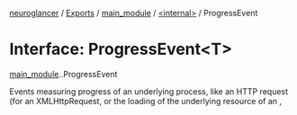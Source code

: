 [neuroglancer](../README.md) / [Exports](../modules.md) / [main\_module](../modules/main_module.md) / [<internal\>](../modules/main_module._internal_.md) / ProgressEvent

# Interface: ProgressEvent<T\>

[main_module](../modules/main_module.md).[<internal>](../modules/main_module._internal_.md).ProgressEvent

Events measuring progress of an underlying process, like an HTTP request (for an XMLHttpRequest, or the loading of the underlying resource of an <img>, <audio>, <video>, <style> or <link>).

## Type parameters

| Name | Type |
| :------ | :------ |
| `T` | extends [`EventTarget`](../modules/main_module._internal_.md#eventtarget) = [`EventTarget`](../modules/main_module._internal_.md#eventtarget) |

## Hierarchy

- [`Event`](../modules/main_module._internal_.md#event)

  ↳ **`ProgressEvent`**

## Table of contents

### Properties

- [AT\_TARGET](main_module._internal_.ProgressEvent.md#at_target)
- [BUBBLING\_PHASE](main_module._internal_.ProgressEvent.md#bubbling_phase)
- [CAPTURING\_PHASE](main_module._internal_.ProgressEvent.md#capturing_phase)
- [NONE](main_module._internal_.ProgressEvent.md#none)
- [bubbles](main_module._internal_.ProgressEvent.md#bubbles)
- [cancelBubble](main_module._internal_.ProgressEvent.md#cancelbubble)
- [cancelable](main_module._internal_.ProgressEvent.md#cancelable)
- [composed](main_module._internal_.ProgressEvent.md#composed)
- [currentTarget](main_module._internal_.ProgressEvent.md#currenttarget)
- [defaultPrevented](main_module._internal_.ProgressEvent.md#defaultprevented)
- [eventPhase](main_module._internal_.ProgressEvent.md#eventphase)
- [isTrusted](main_module._internal_.ProgressEvent.md#istrusted)
- [lengthComputable](main_module._internal_.ProgressEvent.md#lengthcomputable)
- [loaded](main_module._internal_.ProgressEvent.md#loaded)
- [returnValue](main_module._internal_.ProgressEvent.md#returnvalue)
- [srcElement](main_module._internal_.ProgressEvent.md#srcelement)
- [target](main_module._internal_.ProgressEvent.md#target)
- [timeStamp](main_module._internal_.ProgressEvent.md#timestamp)
- [total](main_module._internal_.ProgressEvent.md#total)
- [type](main_module._internal_.ProgressEvent.md#type)

### Methods

- [composedPath](main_module._internal_.ProgressEvent.md#composedpath)
- [initEvent](main_module._internal_.ProgressEvent.md#initevent)
- [preventDefault](main_module._internal_.ProgressEvent.md#preventdefault)
- [stopImmediatePropagation](main_module._internal_.ProgressEvent.md#stopimmediatepropagation)
- [stopPropagation](main_module._internal_.ProgressEvent.md#stoppropagation)

## Properties

### AT\_TARGET

• `Readonly` **AT\_TARGET**: `number`

#### Inherited from

Event.AT\_TARGET

#### Defined in

node_modules/typescript/lib/lib.dom.d.ts:5050

___

### BUBBLING\_PHASE

• `Readonly` **BUBBLING\_PHASE**: `number`

#### Inherited from

Event.BUBBLING\_PHASE

#### Defined in

node_modules/typescript/lib/lib.dom.d.ts:5051

___

### CAPTURING\_PHASE

• `Readonly` **CAPTURING\_PHASE**: `number`

#### Inherited from

Event.CAPTURING\_PHASE

#### Defined in

node_modules/typescript/lib/lib.dom.d.ts:5052

___

### NONE

• `Readonly` **NONE**: `number`

#### Inherited from

Event.NONE

#### Defined in

node_modules/typescript/lib/lib.dom.d.ts:5053

___

### bubbles

• `Readonly` **bubbles**: `boolean`

Returns true or false depending on how event was initialized. True if event goes through its target's ancestors in reverse tree order, and false otherwise.

#### Inherited from

Event.bubbles

#### Defined in

node_modules/typescript/lib/lib.dom.d.ts:5016

___

### cancelBubble

• **cancelBubble**: `boolean`

#### Inherited from

Event.cancelBubble

#### Defined in

node_modules/typescript/lib/lib.dom.d.ts:5017

___

### cancelable

• `Readonly` **cancelable**: `boolean`

Returns true or false depending on how event was initialized. Its return value does not always carry meaning, but true can indicate that part of the operation during which event was dispatched, can be canceled by invoking the preventDefault() method.

#### Inherited from

Event.cancelable

#### Defined in

node_modules/typescript/lib/lib.dom.d.ts:5019

___

### composed

• `Readonly` **composed**: `boolean`

Returns true or false depending on how event was initialized. True if event invokes listeners past a ShadowRoot node that is the root of its target, and false otherwise.

#### Inherited from

Event.composed

#### Defined in

node_modules/typescript/lib/lib.dom.d.ts:5021

___

### currentTarget

• `Readonly` **currentTarget**: ``null`` \| [`EventTarget`](../modules/main_module._internal_.md#eventtarget)

Returns the object whose event listener's callback is currently being invoked.

#### Inherited from

Event.currentTarget

#### Defined in

node_modules/typescript/lib/lib.dom.d.ts:5023

___

### defaultPrevented

• `Readonly` **defaultPrevented**: `boolean`

Returns true if preventDefault() was invoked successfully to indicate cancelation, and false otherwise.

#### Inherited from

Event.defaultPrevented

#### Defined in

node_modules/typescript/lib/lib.dom.d.ts:5025

___

### eventPhase

• `Readonly` **eventPhase**: `number`

Returns the event's phase, which is one of NONE, CAPTURING_PHASE, AT_TARGET, and BUBBLING_PHASE.

#### Inherited from

Event.eventPhase

#### Defined in

node_modules/typescript/lib/lib.dom.d.ts:5027

___

### isTrusted

• `Readonly` **isTrusted**: `boolean`

Returns true if event was dispatched by the user agent, and false otherwise.

#### Inherited from

Event.isTrusted

#### Defined in

node_modules/typescript/lib/lib.dom.d.ts:5029

___

### lengthComputable

• `Readonly` **lengthComputable**: `boolean`

#### Defined in

node_modules/typescript/lib/lib.dom.d.ts:10941

___

### loaded

• `Readonly` **loaded**: `number`

#### Defined in

node_modules/typescript/lib/lib.dom.d.ts:10942

___

### returnValue

• **returnValue**: `boolean`

**`Deprecated`**

#### Inherited from

Event.returnValue

#### Defined in

node_modules/typescript/lib/lib.dom.d.ts:5031

___

### srcElement

• `Readonly` **srcElement**: ``null`` \| [`EventTarget`](../modules/main_module._internal_.md#eventtarget)

**`Deprecated`**

#### Inherited from

Event.srcElement

#### Defined in

node_modules/typescript/lib/lib.dom.d.ts:5033

___

### target

• `Readonly` **target**: ``null`` \| `T`

#### Overrides

Event.target

#### Defined in

node_modules/typescript/lib/lib.dom.d.ts:10943

___

### timeStamp

• `Readonly` **timeStamp**: `number`

Returns the event's timestamp as the number of milliseconds measured relative to the time origin.

#### Inherited from

Event.timeStamp

#### Defined in

node_modules/typescript/lib/lib.dom.d.ts:5037

___

### total

• `Readonly` **total**: `number`

#### Defined in

node_modules/typescript/lib/lib.dom.d.ts:10944

___

### type

• `Readonly` **type**: `string`

Returns the type of event, e.g. "click", "hashchange", or "submit".

#### Inherited from

Event.type

#### Defined in

node_modules/typescript/lib/lib.dom.d.ts:5039

## Methods

### composedPath

▸ **composedPath**(): [`EventTarget`](../modules/main_module._internal_.md#eventtarget)[]

Returns the invocation target objects of event's path (objects on which listeners will be invoked), except for any nodes in shadow trees of which the shadow root's mode is "closed" that are not reachable from event's currentTarget.

#### Returns

[`EventTarget`](../modules/main_module._internal_.md#eventtarget)[]

#### Inherited from

Event.composedPath

#### Defined in

node_modules/typescript/lib/lib.dom.d.ts:5041

___

### initEvent

▸ **initEvent**(`type`, `bubbles?`, `cancelable?`): `void`

**`Deprecated`**

#### Parameters

| Name | Type |
| :------ | :------ |
| `type` | `string` |
| `bubbles?` | `boolean` |
| `cancelable?` | `boolean` |

#### Returns

`void`

#### Inherited from

Event.initEvent

#### Defined in

node_modules/typescript/lib/lib.dom.d.ts:5043

___

### preventDefault

▸ **preventDefault**(): `void`

If invoked when the cancelable attribute value is true, and while executing a listener for the event with passive set to false, signals to the operation that caused event to be dispatched that it needs to be canceled.

#### Returns

`void`

#### Inherited from

Event.preventDefault

#### Defined in

node_modules/typescript/lib/lib.dom.d.ts:5045

___

### stopImmediatePropagation

▸ **stopImmediatePropagation**(): `void`

Invoking this method prevents event from reaching any registered event listeners after the current one finishes running and, when dispatched in a tree, also prevents event from reaching any other objects.

#### Returns

`void`

#### Inherited from

Event.stopImmediatePropagation

#### Defined in

node_modules/typescript/lib/lib.dom.d.ts:5047

___

### stopPropagation

▸ **stopPropagation**(): `void`

When dispatched in a tree, invoking this method prevents event from reaching any objects other than the current object.

#### Returns

`void`

#### Inherited from

Event.stopPropagation

#### Defined in

node_modules/typescript/lib/lib.dom.d.ts:5049
